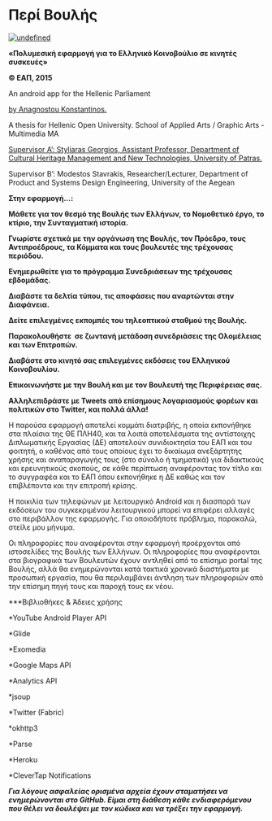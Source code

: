# Περί Βουλής

<a href='https://play.google.com/store/apps/details?id=gr.mobap&utm_source=global_co&utm_medium=prtnr&utm_content=Mar2515&utm_campaign=PartBadge&pcampaignid=MKT-Other-global-all-co-prtnr-py-PartBadge-Mar2515-1' target="_blank"><img alt='undefined' src='https://play.google.com/intl/en_us/badges/images/generic/el_badge_web_generic.png'/></a>

<b>«Πολυμεσική εφαρμογή για το Ελληνικό Κοινοβούλιο σε κινητές συσκευές»</b>

<b>© ΕΑΠ, 2015</b>

An android app for the Hellenic Parliament 

  <a href='http://www.mobap.gr/employees/anagnostou' target="_blank">by Anagnostou Konstantinos.</a>
  
A thesis for Hellenic Open University. School of Applied Arts / Graphic Arts - Multimedia MA

<a href='http://www.mobap.gr/employees/styliaras' target="_blank">Supervisor Α’: Styliaras Georgios, Assistant Professor, Department of Cultural Heritage Management and New Technologies, University of Patras.</a>

Supervisor Β’: Modestos Stavrakis, Researcher/Lecturer, Department of Product and Systems Design Engineering, University of the Aegean

<b>Στην εφαρμογή...:</b>

<b>Μάθετε για τον θεσμό της Βουλής των Ελλήνων, το Νομοθετικό έργο, το κτίριο, την Συνταγματική ιστορία.</b>

<b>Γνωρίστε σχετικά με την οργάνωση της Βουλής, τον Πρόεδρο, τους Αντιπροέδρους, τα Κόμματα και τους βουλευτές της τρέχουσας περιόδου.</b>

<b>Ενημερωθείτε για το πρόγραμμα Συνεδριάσεων της τρέχουσας εβδομάδας.</b>

<b>Διαβάστε τα δελτία τύπου, τις αποφάσεις που αναρτώνται στην Διαφάνεια.</b>

<b>Δείτε επιλεγμένες εκπομπές του τηλεοπτικού σταθμού της Βουλής.</b>

<b>Παρακολουθήστε  σε ζωντανή μετάδοση συνεδριάσεις της Ολομέλειας και των Επιτροπών.</b>

<b>Διαβάστε στο κινητό σας επιλεγμένες εκδόσεις του Ελληνικού Κοινοβουλίου.</b>

<b>Επικοινωνήστε με την Βουλή και με τον Βουλευτή της Περιφέρειας σας.</b>

<b>Αλληλεπιδράστε με Tweets από επίσημους λογαριασμούς φορέων και πολιτικών στο Twitter, και πολλά άλλα!</b>

Η παρούσα εφαρμογή αποτελεί κομμάτι διατριβής, η οποία εκπονήθηκε στα πλαίσια της ΘΕ ΠΛΗ40, και τα λοιπά αποτελέσματα της αντίστοιχης Διπλωματικής Εργασίας (ΔΕ) αποτελούν συνιδιοκτησία του ΕΑΠ και του φοιτητή, ο καθένας από τους οποίους έχει το δικαίωμα ανεξάρτητης χρήσης και αναπαραγωγής τους (στο σύνολο ή τμηματικά) για διδακτικούς και ερευνητικούς σκοπούς, σε κάθε περίπτωση αναφέροντας τον τίτλο και το συγγραφέα και το ΕΑΠ όπου εκπονήθηκε η ΔΕ καθώς και τον επιβλέποντα και την επιτροπή κρίσης.

Η ποικιλία των τηλεφώνων με λειτουργικό Android και η διασπορά των εκδόσεων του συγκεκριμένου λειτουργικού μπορεί να επιφέρει αλλαγές στο περιβάλλον της εφαρμογής. Για οποιοδήποτε πρόβλημα, παρακαλώ, στείλε μου μήνυμα.

Οι πληροφορίες που αναφέρονται στην εφαρμογή προέρχονται από ιστοσελίδες της Βουλής των Ελλήνων. Οι πληροφορίες που αναφέρονται στα βιογραφικά των Βουλευτών έχουν αντληθεί από το επίσημο portal της Βουλής, αλλά θα ενημερώνονται κατά τακτικά χρονικά διαστήματα με προσωπική εργασία, που θα περιλαμβάνει άντληση των πληροφοριών από την επίσημη πηγή τους και παροχή τους εκ νέου.

***Βιβλιοθήκες & Άδειες χρήσης
  
  *YouTube Android Player API
  
  *Glide
  
  *Exomedia
  
  *Google Maps API
  
  *Analytics API
  
  *jsoup
  
  *Twitter (Fabric)
  
  *okhttp3
  
  *Parse
  
  *Heroku
  
  *CleverTap Notifications
  
  
 <i><b> Για λόγους ασφαλείας ορισμένα αρχεία έχουν σταματήσει να ενημερώνονται στο GitHub. Είμαι στη διάθεση κάθε ενδιαφερόμενου που θέλει να δουλέψει με τον κώδικα και να τρέξει την εφαρμογή.</i></b>
  
  
  
